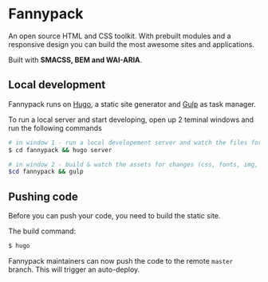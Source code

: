 # Fannypack

An open source HTML and CSS toolkit. With prebuilt modules and a responsive design you can build the most awesome sites and applications.

Built with **SMACSS, BEM and WAI-ARIA**.

## Local development

Fannypack runs on [Hugo](https://gohugo.io/), a static site generator and [Gulp](https://gulpjs.com/) as task manager.

To run a local server and start developing, open up 2 teminal windows and run the following commands

```bash
# in window 1 - run a local developement server and watch the files for changes
$ cd fannypack && hugo server

# in window 2 - build & watch the assets for changes (css, fonts, img, ...)
$cd fannypack && gulp
```

## Pushing code

Before you can push your code, you need to build the static site.

The build command:

```bash
$ hugo
```

Fannypack maintainers can now push the code to the remote `master` branch. This will trigger an auto-deploy.
